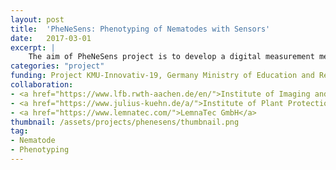 ```yaml
---
layout: post
title:  'PheNeSens: Phenotyping of Nematodes with Sensors'
date:   2017-03-01
excerpt: |
    The aim of PheNeSens project is to develop a digital measurement method for the quantification and phenotypic characterization of plant-parasitic nematodes. The approach consists of an automatic image acquisition platform with computer-aided image analysis, which will be able to recognize typical developmental stages of nematodes, to quantify them and to characterize them with regard to phenotyping features.
categories: "project"
funding: Project KMU-Innovativ-19, Germany Ministry of Education and Research (BMBF)
collaboration:
- <a href="https://www.lfb.rwth-aachen.de/en/">Institute of Imaging and Computer Vision, RWTH Aachen University </a>
- <a href="https://www.julius-kuehn.de/a/">Institute of Plant Protection in Field Crops and Grassland, Julius Kühn Insitut (German Federal Research Center for Cultivated Plants) </a>
- <a href="https://www.lemnatec.com/">LemnaTec GmbH</a>
thumbnail: /assets/projects/phenesens/thumbnail.png
tag:
- Nematode 
- Phenotyping
---
```

